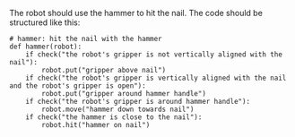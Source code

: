 

The robot should use the hammer to hit the nail. The code should be structured like this:

```
# hammer: hit the nail with the hammer
def hammer(robot):
    if check("the robot's gripper is not vertically aligned with the nail"):
        robot.put("gripper above nail")
    if check("the robot's gripper is vertically aligned with the nail and the robot's gripper is open"):
        robot.put("gripper around hammer handle")
    if check("the robot's gripper is around hammer handle"):
        robot.move("hammer down towards nail")
    if check("the hammer is close to the nail"):
        robot.hit("hammer on nail")
```